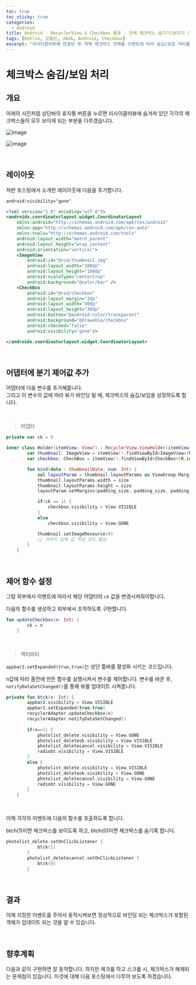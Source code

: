 ```yaml
---
toc: true
toc_sticky: true
categories:
  - Android
title: Android - RecyclerView & Checkbox 활용 - 전체 체크박스 숨기기/보이기 (2) (Kotlin)
tags: [Kotlin, 코틀린, JAVA, Android, Checkbox]
excerpt: "리사이클러뷰에 연결된 뷰 객체 체크박스 전체를 이벤트에 따라 숨김/보임 처리를 해보겠습니다."
---
```


# 체크박스 숨김/보임 처리

## 개요

아래의 사진처럼 상단바의 휴지통 버튼을 누르면 리사이클러뷰에 숨겨져 있던 각각의 체크박스들이 모두 보이게 되는 부분을 다루겠습니다.

![image](https://user-images.githubusercontent.com/57826388/80909472-afdd0e00-8d63-11ea-9d51-c6e31fcb39f2.png)

![image](https://user-images.githubusercontent.com/57826388/80909473-b23f6800-8d63-11ea-901f-1ce440704e4c.png)

<br>

## 레이아웃

저번 포스팅에서 소개한 레이아웃에 다음을 추가합니다.

```xml
android:visibility="gone"
```

````xml
<?xml version="1.0" encoding="utf-8"?>
<androidx.coordinatorlayout.widget.CoordinatorLayout
    xmlns:android="http://schemas.android.com/apk/res/android"
    xmlns:app="http://schemas.android.com/apk/res-auto"
    xmlns:tools="http://schemas.android.com/tools"
    android:layout_width="match_parent"
    android:layout_height="wrap_content"
    android:orientation="vertical">
    <ImageView
        android:id="@+id/thumbnail_img"
        android:layout_width="100dp"
        android:layout_height="100dp"
        android:scaleType="centerCrop"
        android:background="@color/bar" />
    <CheckBox
        android:id="@+id/checkbox"
        android:layout_margin="3dp"
        android:layout_width="30dp"
        android:layout_height="30dp"
        android:button="@android:color/transparent"
        android:background="@drawable/checkbox"
        android:checked="false"
        android:visibility="gone"/>

</androidx.coordinatorlayout.widget.CoordinatorLayout>
````

<br>

## 어댑터에 분기 제어값 추가

어댑터에 다음 변수를 추가해줍니다.  
그리고 이 변수의 값에 따라 뷰가 바인딩 될 때, 체크박스의 숨김/보임을 성정하도록 합니다.

<br>


> 어댑터
> 
```kotlin
private var ck = 0
```

```kotlin
inner class Holder(itemView: View?) : RecyclerView.ViewHolder(itemView!!) {
        var thumbnail: ImageView = itemView!!.findViewById<ImageView>(R.id.thumbnail_img)
        var checkbox: CheckBox = itemView!!.findViewById<CheckBox>(R.id.checkbox)

        fun bind(data : thumbnailData, num: Int) {
            val layoutParam = thumbnail.layoutParams as ViewGroup.MarginLayoutParams
            thumbnail.layoutParams.width = size
            thumbnail.layoutParams.height = size
            layoutParam.setMargins(padding_size, padding_size, padding_size, padding_size)

            if(ck == 1) {
                checkbox.visibility = View.VISIBLE
            }
            else
                checkbox.visibility = View.GONE

            thumbnail.setImageResource(0)
            // 이미지 입력 값 작성 코드 필요
        }
    }
```

<br>

## 제어 함수 설정

그럼 외부에서 이벤트에 따라서 해당 어댑터의 `ck` 값을 변경시켜줘야합니다.  

다음의 함수를 생성하고 외부에서 조작하도록 구현합니다.

``` kotlin
fun updateCheckbox(n: Int) {
        ck = n
    }
```

<br>

> 액티비티

`appbar2.setExpanded(true,true)`는 상단 툴바를 활성화 시키는 코드입니다.  

n값에 따라 좀전에 만든 함수를 실행시켜서 변수를 제어합니다.
변수를 바꾼 후, `notifyDataSetChanged()`를 통해 뷰를 업데이트 시켜줍니다.

```kotlin
private fun btck(n: Int) {
        appbar2.visibility = View.VISIBLE
        appbar2.setExpanded(true,true)
        recyclerAdapter.updateCheckbox(n)
        recyclerAdapter.notifyDataSetChanged()
        
        if(n==1) {
            photolist_delete.visibility = View.GONE
            photolist_deleteok.visibility = View.VISIBLE
            photolist_deletecancel.visibility = View.VISIBLE
            radiobt.visibility = View.VISIBLE
        }
        else {
            photolist_delete.visibility = View.VISIBLE
            photolist_deleteok.visibility = View.GONE
            photolist_deletecancel.visibility = View.GONE
            radiobt.visibility = View.GONE
        }
    }
```

<br>

이제 각각의 이벤트에 다음의 함수를 호출하도록 합니다.  

btch(1)이면 체크박스를 보이도록 하고, btch(0)이면 체크박스를 숨기록 합니다.

```kotlin
photolist_delete.setOnClickListener {
            btck(1)
        }
        photolist_deletecancel.setOnClickListener {
            btck(0)
        }
```

<br>

## 결과

이제 지정한 이벤트를 주어서 동작시켜보면 정상적으로 바인딩 되는 체크박스가 포함된 객체가 업데이트 되는 것을 알 수 있습니다.

<br>

## 향후계획

다음과 같이 구현하면 잘 동작합니다. 하지만 체크를 하고 스크롤 시, 체크박스가 해제되는 문제점이 있습니다. 이것에 대해 다음 포스팅에서 다루어 보도록 하겠습니다.
